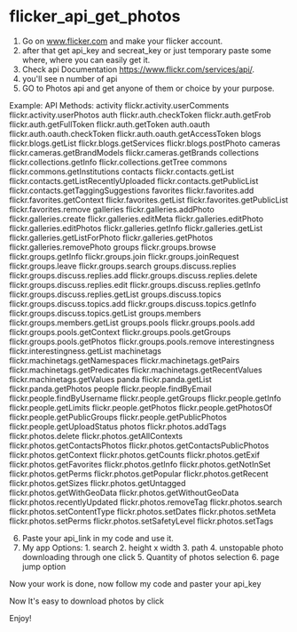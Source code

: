 # flicker_api_get_photos

1. Go on www.flicker.com and make your flicker account.
2. after that get api_key and secreat_key or just temporary paste some where, where you can easily get it.
3. Check api Documentation https://www.flickr.com/services/api/.
4. you'll see n number of api
5. GO to Photos api and get anyone of them or choice by your purpose.


Example:
API Methods:
activity
        flickr.activity.userComments
        flickr.activity.userPhotos
auth
        flickr.auth.checkToken
        flickr.auth.getFrob
        flickr.auth.getFullToken
        flickr.auth.getToken
auth.oauth
        flickr.auth.oauth.checkToken
        flickr.auth.oauth.getAccessToken
blogs
        flickr.blogs.getList
        flickr.blogs.getServices
        flickr.blogs.postPhoto
cameras
        flickr.cameras.getBrandModels
        flickr.cameras.getBrands
collections
        flickr.collections.getInfo
        flickr.collections.getTree
commons
        flickr.commons.getInstitutions
contacts
        flickr.contacts.getList
        flickr.contacts.getListRecentlyUploaded
        flickr.contacts.getPublicList
        flickr.contacts.getTaggingSuggestions
favorites
        flickr.favorites.add
        flickr.favorites.getContext
        flickr.favorites.getList
        flickr.favorites.getPublicList
        flickr.favorites.remove
galleries
        flickr.galleries.addPhoto
        flickr.galleries.create
        flickr.galleries.editMeta
        flickr.galleries.editPhoto
        flickr.galleries.editPhotos
        flickr.galleries.getInfo
        flickr.galleries.getList
        flickr.galleries.getListForPhoto
        flickr.galleries.getPhotos
        flickr.galleries.removePhoto
groups
        flickr.groups.browse
        flickr.groups.getInfo
        flickr.groups.join
        flickr.groups.joinRequest
        flickr.groups.leave
        flickr.groups.search
        groups.discuss.replies
        flickr.groups.discuss.replies.add
        flickr.groups.discuss.replies.delete
        flickr.groups.discuss.replies.edit
        flickr.groups.discuss.replies.getInfo
        flickr.groups.discuss.replies.getList
        groups.discuss.topics
        flickr.groups.discuss.topics.add
        flickr.groups.discuss.topics.getInfo
        flickr.groups.discuss.topics.getList
groups.members
        flickr.groups.members.getList
        groups.pools
        flickr.groups.pools.add
        flickr.groups.pools.getContext
        flickr.groups.pools.getGroups
        flickr.groups.pools.getPhotos
        flickr.groups.pools.remove
interestingness
        flickr.interestingness.getList
machinetags
        flickr.machinetags.getNamespaces
        flickr.machinetags.getPairs
        flickr.machinetags.getPredicates
        flickr.machinetags.getRecentValues
        flickr.machinetags.getValues
panda
        flickr.panda.getList
        flickr.panda.getPhotos
people
        flickr.people.findByEmail
        flickr.people.findByUsername
        flickr.people.getGroups
        flickr.people.getInfo
        flickr.people.getLimits
        flickr.people.getPhotos
        flickr.people.getPhotosOf
        flickr.people.getPublicGroups
        flickr.people.getPublicPhotos
        flickr.people.getUploadStatus
photos
        flickr.photos.addTags
        flickr.photos.delete
        flickr.photos.getAllContexts
        flickr.photos.getContactsPhotos
        flickr.photos.getContactsPublicPhotos
        flickr.photos.getContext
        flickr.photos.getCounts
        flickr.photos.getExif
        flickr.photos.getFavorites
        flickr.photos.getInfo
        flickr.photos.getNotInSet
        flickr.photos.getPerms
        flickr.photos.getPopular
        flickr.photos.getRecent
        flickr.photos.getSizes
        flickr.photos.getUntagged
        flickr.photos.getWithGeoData
        flickr.photos.getWithoutGeoData
        flickr.photos.recentlyUpdated
        flickr.photos.removeTag
        flickr.photos.search
        flickr.photos.setContentType
        flickr.photos.setDates
        flickr.photos.setMeta
        flickr.photos.setPerms
        flickr.photos.setSafetyLevel
        flickr.photos.setTags
        
6. Paste your api_link in my code and use it.
7. My app Options:
        1. search
        2. height x width
        3. path
        4. unstopable photo downloading through one click
        5. Quantity of photos selection
        6. page jump option

Now your work is done, now follow my code and paster your api_key



Now It's easy to download photos by click

Enjoy!
